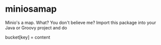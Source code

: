 # miniosamap
Minio's a map. What? You don't believe me?
Import this package into your Java or Groovy project and do

bucket[key] = content
